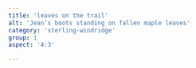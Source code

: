 ```yaml
---
title: 'leaves on the trail'
alt: 'Jean’s boots standing on fallen maple leaves'
category: 'sterling-windridge'
group: 1
aspect: '4:3'

---
```

